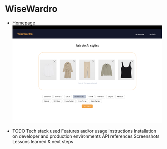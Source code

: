 # WiseWardro

- Homepage
  ![Homepage](./homepage.png)

- TODO
  Tech stack used
  Features and/or usage instructions
  Installation on developer and production environments
  API references
  Screenshots
  Lessons learned & next steps
